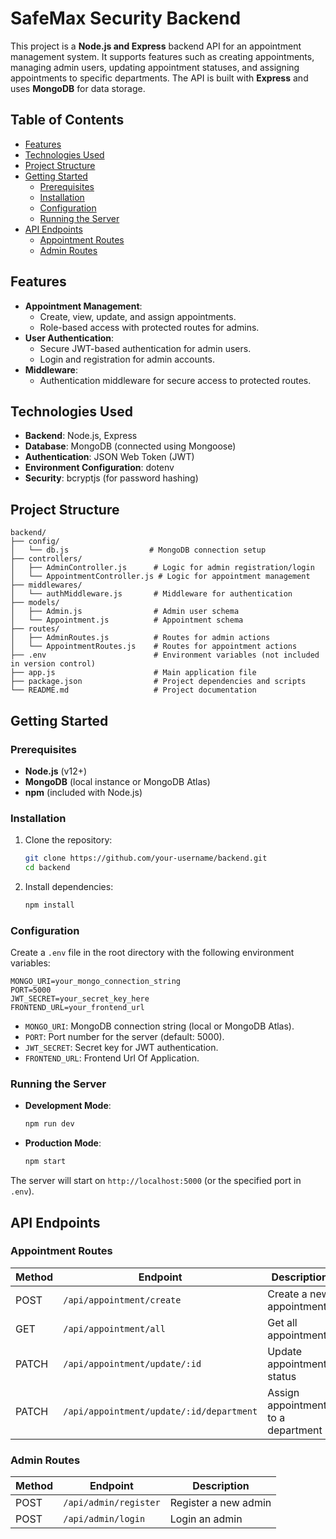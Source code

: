 # SafeMax Security Backend

This project is a **Node.js and Express** backend API for an appointment management system. It supports features such as creating appointments, managing admin users, updating appointment statuses, and assigning appointments to specific departments. The API is built with **Express** and uses **MongoDB** for data storage.

## Table of Contents

- [Features](#features)
- [Technologies Used](#technologies-used)
- [Project Structure](#project-structure)
- [Getting Started](#getting-started)
  - [Prerequisites](#prerequisites)
  - [Installation](#installation)
  - [Configuration](#configuration)
  - [Running the Server](#running-the-server)
- [API Endpoints](#api-endpoints)
  - [Appointment Routes](#appointment-routes)
  - [Admin Routes](#admin-routes)

## Features

- **Appointment Management**:
  - Create, view, update, and assign appointments.
  - Role-based access with protected routes for admins.
- **User Authentication**:
  - Secure JWT-based authentication for admin users.
  - Login and registration for admin accounts.
- **Middleware**:
  - Authentication middleware for secure access to protected routes.

## Technologies Used

- **Backend**: Node.js, Express
- **Database**: MongoDB (connected using Mongoose)
- **Authentication**: JSON Web Token (JWT)
- **Environment Configuration**: dotenv
- **Security**: bcryptjs (for password hashing)

## Project Structure

```plaintext
backend/
├── config/
│   └── db.js                  # MongoDB connection setup
├── controllers/
│   ├── AdminController.js      # Logic for admin registration/login
│   └── AppointmentController.js # Logic for appointment management
├── middlewares/
│   └── authMiddleware.js       # Middleware for authentication
├── models/
│   ├── Admin.js                # Admin user schema
│   └── Appointment.js          # Appointment schema
├── routes/
│   ├── AdminRoutes.js          # Routes for admin actions
│   └── AppointmentRoutes.js    # Routes for appointment actions
├── .env                        # Environment variables (not included in version control)
├── app.js                      # Main application file
├── package.json                # Project dependencies and scripts
└── README.md                   # Project documentation
```

## Getting Started

### Prerequisites

- **Node.js** (v12+)
- **MongoDB** (local instance or MongoDB Atlas)
- **npm** (included with Node.js)

### Installation

1. Clone the repository:
   ```bash
   git clone https://github.com/your-username/backend.git
   cd backend
   ```

2. Install dependencies:
   ```bash
   npm install
   ```

### Configuration

Create a `.env` file in the root directory with the following environment variables:

```plaintext
MONGO_URI=your_mongo_connection_string
PORT=5000
JWT_SECRET=your_secret_key_here
FRONTEND_URL=your_frontend_url
```

- `MONGO_URI`: MongoDB connection string (local or MongoDB Atlas).
- `PORT`: Port number for the server (default: 5000).
- `JWT_SECRET`: Secret key for JWT authentication.
- `FRONTEND_URL`: Frontend Url Of Application.

### Running the Server

- **Development Mode**:
  ```bash
  npm run dev
  ```

- **Production Mode**:
  ```bash
  npm start
  ```

The server will start on `http://localhost:5000` (or the specified port in `.env`).

## API Endpoints

### Appointment Routes

| Method | Endpoint                        | Description                                        | Authentication |
|--------|---------------------------------|----------------------------------------------------|----------------|
| POST   | `/api/appointment/create`       | Create a new appointment                           | No             |
| GET    | `/api/appointment/all`          | Get all appointments                               | Yes            |
| PATCH  | `/api/appointment/update/:id`   | Update appointment status                          | Yes            |
| PATCH  | `/api/appointment/update/:id/department` | Assign appointment to a department         | Yes            |

### Admin Routes

| Method | Endpoint                | Description                     |
|--------|--------------------------|---------------------------------|
| POST   | `/api/admin/register`    | Register a new admin           |
| POST   | `/api/admin/login`       | Login an admin                  |

